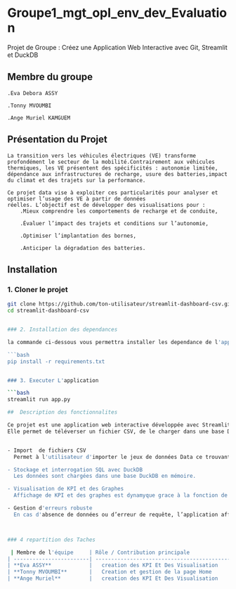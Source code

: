 # Groupe1_mgt_opl_env_dev_Evaluation

Projet de Groupe : Créez une Application Web Interactive avec Git, Streamlit et DuckDB

## Membre du groupe

    .Eva Debora ASSY

    .Tonny MVOUMBI

    .Ange Muriel KAMGUEM

## Présentation du Projet

    La transition vers les véhicules électriques (VE) transforme profondément le secteur de la mobilité.Contrairement aux véhicules thermiques, les VE présentent des spécificités : autonomie limitée,
    dépendance aux infrastructures de recharge, usure des batteries,impact du climat et des trajets sur la performance.

    Ce projet data vise à exploiter ces particularités pour analyser et optimiser l’usage des VE à partir de données
    réelles. L’objectif est de développer des visualisations pour :
        .Mieux comprendre les comportements de recharge et de conduite,

        .Évaluer l’impact des trajets et conditions sur l’autonomie,

        .Optimiser l’implantation des bornes,

        .Anticiper la dégradation des batteries.

## Installation

### 1. Cloner le projet

````bash
git clone https://github.com/ton-utilisateur/streamlit-dashboard-csv.git
cd streamlit-dashboard-csv


### 2. Installation des dependances

la commande ci-dessous vous permettra installer les dependance de l'application

```bash
pip install -r requirements.txt


### 3. Executer L'application

```bash
streamlit run app.py

##  Description des fonctionnalites

Ce projet est une application web interactive développée avec Streamlit.
Elle permet de téléverser un fichier CSV, de le charger dans une base DuckDB, et de visualiser des KPI clés dans un tableau de bord.


- Import  de fichiers CSV
  Permet à l'utilisateur d'importer le jeux de données Data ce trouvant dans le repertoire de l'application via une interface simple, avec validation du format et chargement automatique.

- Stockage et interrogation SQL avec DuckDB
  Les données sont chargées dans une base DuckDB en mémoire.

- Visualisation de KPI et des Graphes
  Affichage de KPI et des graphes est dynamyque grace à la fonction de filtrage que nous avons integré à l'application afin de permettre à l'utilsateur de décider des données qu'ils souhaite analyser .

- Gestion d'erreurs robuste
  En cas d'absence de données ou d’erreur de requête, l’application affiche des messages explicites et guide l’utilisateur automatiquement vers l’accueil.



### 4 repartition des Taches

 | Membre de l'équipe     | Rôle / Contribution principale                                  |
| ------------------------| --------------------------------------------------------------- |
| **Eva ASSY**            |   creation des KPI Et Des Visualisation                         |
| **Tonny MVOUMBI**       |   Creation et gestion de la page Home                           |
| **Ange Muriel**         |   creation des KPI Et Des Visualisation                         |
````
